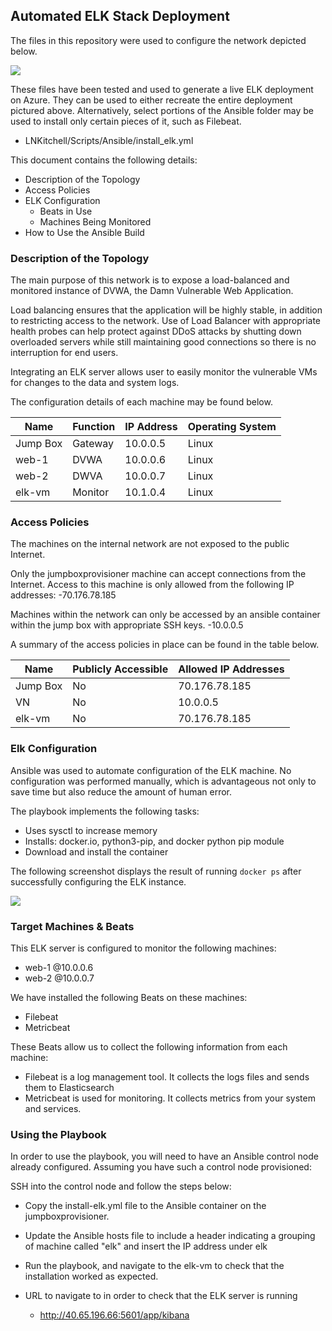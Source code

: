 ## Automated ELK Stack Deployment

The files in this repository were used to configure the network depicted below.

![](Scripts/blob/main/Images/Cloud_Diagram.jpg)

These files have been tested and used to generate a live ELK deployment on Azure. They can be used to either recreate the entire deployment pictured above. Alternatively, select portions of the Ansible folder may be used to install only certain pieces of it, such as Filebeat.

  - LNKitchell/Scripts/Ansible/install_elk.yml

This document contains the following details:
- Description of the Topology
- Access Policies
- ELK Configuration
  - Beats in Use
  - Machines Being Monitored
- How to Use the Ansible Build


### Description of the Topology

The main purpose of this network is to expose a load-balanced and monitored instance of DVWA, the Damn Vulnerable Web Application.

Load balancing ensures that the application will be highly stable, in addition to restricting access to the network. Use of Load Balancer with appropriate health probes can help protect against DDoS attacks by shutting down overloaded servers while still maintaining good connections so there is no interruption for end users.   

Integrating an ELK server allows user to easily monitor the vulnerable VMs for changes to the data and system logs.

The configuration details of each machine may be found below.

| Name     | Function | IP Address | Operating System |
|----------|----------|------------|------------------|
| Jump Box | Gateway  | 10.0.0.5   | Linux            |
| web-1    | DVWA     | 10.0.0.6   | Linux            |
| web-2    | DWVA     | 10.0.0.7   | Linux            |
| elk-vm   | Monitor  | 10.1.0.4   | Linux            |

### Access Policies

The machines on the internal network are not exposed to the public Internet.

Only the jumpboxprovisioner machine can accept connections from the Internet. Access to this machine is only allowed from the following IP addresses:
-70.176.78.185

Machines within the network can only be accessed by an ansible container within the jump box with appropriate SSH keys.
-10.0.0.5

A summary of the access policies in place can be found in the table below.

| Name     | Publicly Accessible | Allowed IP Addresses |
|----------|---------------------|----------------------|
| Jump Box | No                  | 70.176.78.185        |
| VN       | No                  | 10.0.0.5             |
| elk-vm   | No                  | 70.176.78.185         |

### Elk Configuration

Ansible was used to automate configuration of the ELK machine. No configuration was performed manually, which is advantageous not only to save time but also reduce the amount of human error.

The playbook implements the following tasks:
- Uses sysctl to increase memory
- Installs: docker.io, python3-pip, and docker python pip module
- Download and install the container

The following screenshot displays the result of running `docker ps` after successfully configuring the ELK instance.

![](Scripts/blob/main/Images/docker_ps_elk_install_success.jpg)

### Target Machines & Beats
This ELK server is configured to monitor the following machines:
- web-1 @10.0.0.6
- web-2 @10.0.0.7

We have installed the following Beats on these machines:
- Filebeat
- Metricbeat

These Beats allow us to collect the following information from each machine:
- Filebeat is a log management tool. It collects the logs files and sends them to Elasticsearch
- Metricbeat is used for monitoring. It collects metrics from your system and services.

### Using the Playbook
In order to use the playbook, you will need to have an Ansible control node already configured. Assuming you have such a control node provisioned:

SSH into the control node and follow the steps below:
- Copy the install-elk.yml file to the Ansible container on the jumpboxprovisioner.
- Update the Ansible hosts file to include a header indicating a grouping of machine called "elk" and insert the IP address under elk
- Run the playbook, and navigate to the elk-vm to check that the installation worked as expected.

- URL to navigate to in order to check that the ELK server is running
   - http://40.65.196.66:5601/app/kibana
